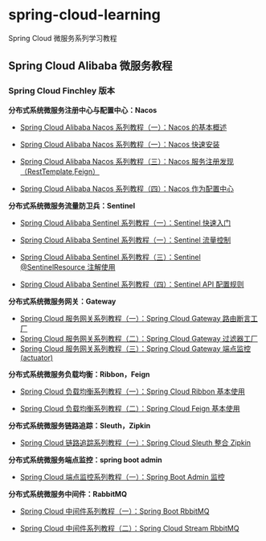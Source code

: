 # spring-cloud-learning
Spring Cloud 微服务系列学习教程

## Spring Cloud Alibaba 微服务教程

### Spring Cloud Finchley 版本

**分布式系统微服务注册中心与配置中心：Nacos**

- [Spring Cloud Alibaba Nacos 系列教程（一）：Nacos 的基本概述](https://blog.lixc.top/springcloud/2020/04/30/spring-cloud-nacos-introduce.html)

- [Spring Cloud Alibaba Nacos 系列教程（一）：Nacos 快速安装](http://blog.lixc.top/springcloud/2020/05/01/spring-cloud-nacos-setting.html)
- [Spring Cloud Alibaba Nacos 系列教程（三）：Nacos 服务注册发现（RestTemplate,Feign）](http://blog.lixc.top/springcloud/2020/05/02/spring-cloud-nacos-discovery.html)
- [Spring Cloud Alibaba Nacos 系列教程（四）：Nacos 作为配置中心](http://blog.lixc.top/springcloud/2020/05/03/spring-cloud-nacos-config.html)

**分布式系统微服务流量防卫兵：Sentinel** 

- [Spring Cloud Alibaba Sentinel 系列教程（一）：Sentinel 快速入门](https://blog.lixc.top/springcloud/2020/05/04/spring-cloud-sentinel-start.html)

- [Spring Cloud Alibaba Sentinel 系列教程（一）：Sentinel 流量控制](https://blog.lixc.top/springcloud/2020/05/05/spring-cloud-sentinel-flow.html)
- [Spring Cloud Alibaba Sentinel 系列教程（三）：Sentinel @SentinelResource 注解使用](https://blog.lixc.top/springcloud/2020/05/06/spring-cloud-sentinel-@SentinelResource.html)
- [Spring Cloud Alibaba Sentinel 系列教程（四）：Sentinel API 配置规则](https://blog.lixc.top/springcloud/2020/05/07/spring-cloud-sentinel-api.html)

**分布式系统微服务网关：Gateway** 

- [Spring Cloud 服务网关系列教程（一）：Spring Cloud  Gateway 路由断言工厂](https://blog.lixc.top/springcloud/2020/05/12/spring-cloud-gateway-route.html)
- [Spring Cloud 服务网关系列教程（二）：Spring Cloud Gateway 过滤器工厂](https://blog.lixc.top/springcloud/2020/05/13/spring-cloud-gateway-filter.html)
- [Spring Cloud 服务网关系列教程（三）：Spring Cloud Gateway 端点监控(actuator)](https://blog.lixc.top/springcloud/2020/05/14/spring-cloud-gateway-actuator.html)

**分布式系统微服务负载均衡：Ribbon，Feign** 

- [Spring Cloud 负载均衡系列教程（一）：Spring Cloud Ribbon 基本使用](http://blog.lixc.top/springcloud/2020/05/17/spring-cloud-ribbon.html)

- [Spring Cloud 负载均衡系列教程（二）：Spring Cloud Feign 基本使用](https://blog.lixc.top/springcloud/2020/05/18/spring-cloud-feign-basic.html)

**分布式系统微服务链路追踪：Sleuth，Zipkin** 

- [Spring Cloud 链路追踪系列教程（一）：Spring Cloud Sleuth 整合 Zipkin](https://blog.lixc.top/springcloud/2020/06/05/spring-cloud-sleuth-zipkin.html)

**分布式系统微服务端点监控：spring boot admin**

- [Spring Cloud 端点监控系列教程（一）：Spring Boot Admin 监控](https://blog.lixc.top/springcloud/2020/05/15/spring-boot-admin.html)

**分布式系统微服务中间件：RabbitMQ**

- [Spring Cloud 中间件系列教程（一）：Spring Boot RbbitMQ](https://blog.lixc.top/springcloud/2020/06/08/spring-boot-rbbitmq.html)

- [Spring Cloud 中间件系列教程（二）：Spring Cloud Stream RbbitMQ](https://blog.lixc.top/springcloud/2020/06/10/spring-cloud-stream-rbbitmq.html)
